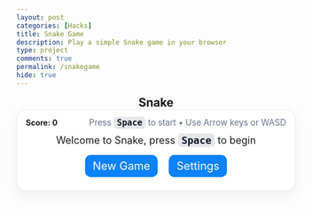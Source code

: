 ```yaml
---
layout: post
categories: [Hacks]
title: Snake Game
description: Play a simple Snake game in your browser
type: project
comments: true
permalink: /snakegame
hide: true
---
```


<style>
/* Page-local styles for a cleaner game layout */
:root {
  --brand: #0b82ff;
  --ink: #0f172a;
  --muted: #64748b;
}

.game-shell { max-width: 760px; margin: 0 auto; }
.game-title { text-align: center; margin: .5rem 0 0; }

.game-card {
  background: #ffffff;
  border: 1px solid rgba(0,0,0,0.08);
  border-radius: 16px;
  box-shadow: 0 8px 22px rgba(0,0,0,0.06);
  padding: 12px 16px 18px;
}

@media (prefers-color-scheme: dark) {
  .game-card { background: #0f172a; border-color: rgba(255,255,255,0.08); }
}

.hud { display:flex; align-items:center; justify-content:space-between; gap: 12px; margin-bottom: 8px; }
.hud .score { font-weight: 700; }
.hud .hint { color: var(--muted); font-size: .95rem; }

.kbd, kbd { display:inline-block; padding: 2px 6px; border-radius:6px; background:#e5e7eb; color:#111827; font-weight:700; }
@media (prefers-color-scheme: dark) { .kbd, kbd { background:#1f2937; color:#e5e7eb; } }

.wrap{ margin-left:auto; margin-right:auto; }
canvas{ display:none; border: 10px solid var(--brand); border-radius: 12px; background: #0c1326; }
canvas:focus{ outline:none; }

/* Screen typography */
#gameover p, #setting p, #menu p{ font-size: 18px; margin: .25rem 0 .5rem; }

/* Links styled as buttons */
#gameover a, #setting a, #menu a{
  font-size: 20px; display:inline-block; margin: 6px 8px; text-decoration:none;
  background: var(--brand); color: #fff; padding: 8px 14px; border-radius: 10px;
  transition: transform .08s ease, filter .15s ease;
}
#gameover a:hover, #setting a:hover, #menu a:hover{ cursor: pointer; filter: brightness(1.05); }
#gameover a:active, #setting a:active, #menu a:active{ transform: translateY(1px); }

/* Screen visibility */
#menu{ display:block; }
#gameover{ display:none; }
#setting{ display:none; }

/* Settings radio group */
#setting input{ display:none; }
#setting label{ cursor:pointer; margin-right:8px; padding:4px 10px; border-radius:8px; background:#e5e7eb; color:#111827; }
#setting input:checked + label{ background-color: #d1eaff; color: #0b5394; }
@media (prefers-color-scheme: dark) { #setting label{ background:#1f2937; color:#e5e7eb; } }
</style>


<div class="game-shell">
  <h2 class="game-title">Snake</h2>
  <div class="game-card" style="text-align:center;">
    <div class="hud">
      <div class="score">Score: <span id="score_value">0</span></div>
      <div class="hint">Press <kbd>Space</kbd> to start • Use Arrow keys or WASD</div>
    </div>
        <!-- Main Menu -->
        <div id="menu" class="py-3">
            <p>Welcome to Snake, press <kbd>Space</kbd> to begin</p>
            <a id="new_game" class="link-alert">New Game</a>
            <a id="setting_menu" class="link-alert">Settings</a>
        </div>
        <!-- Game Over -->
        <div id="gameover" class="py-3">
            <p>Game Over, press <kbd>Space</kbd> to try again</p>
            <a id="new_game1" class="link-alert">New Game</a>
            <a id="setting_menu1" class="link-alert">Settings</a>
        </div>
        <!-- Play Screen -->
        <canvas id="snake" class="wrap" width="500" height="500" tabindex="1"></canvas>
        <!-- Settings Screen -->
        <div id="setting" class="py-3">
            <p>Settings Screen, press <kbd>Space</kbd> to go back to playing</p>
            <a id="new_game2" class="link-alert">New Game</a>
            <br>
            <p>Speed:
                <input id="speed1" type="radio" name="speed" value="110" checked/>
                <label for="speed1">Slow</label>
                <input id="speed2" type="radio" name="speed" value="80"/>
                <label for="speed2">Medium</label>
                <input id="speed3" type="radio" name="speed" value="40"/>
                <label for="speed3">Fast</label>
                <input id="speed4" type="radio" name="speed" value="30"/>
                <label for="speed4">Very Fast</label>
                <input id="speed5" type="radio" name="speed" value="19"/>
                <label for="speed5">Impossible</label>
            </p>
            <p>Wall:
                <input id="wallon" type="radio" name="wall" value="1" checked/>
                <label for="wallon">On</label>
                <input id="walloff" type="radio" name="wall" value="0"/>
                <label for="walloff">Off</label>
            </p>
        </div>
  </div>
</div>

<script>
    (function(){
        /* Attributes of Game */
        /////////////////////////////////////////////////////////////
        // Canvas & Context
        const canvas = document.getElementById("snake");
        const ctx = canvas.getContext("2d");
        // HTML Game IDs
        const SCREEN_SNAKE = 0;
        const screen_snake = document.getElementById("snake");
        const ele_score = document.getElementById("score_value");
        const speed_setting = document.getElementsByName("speed");
        const wall_setting = document.getElementsByName("wall");
        // HTML Screen IDs (div)
        const SCREEN_MENU = -1, SCREEN_GAME_OVER=1, SCREEN_SETTING=2;
        const screen_menu = document.getElementById("menu");
        const screen_game_over = document.getElementById("gameover");
        const screen_setting = document.getElementById("setting");
        // HTML Event IDs (a tags)
        const button_new_game = document.getElementById("new_game");
        const button_new_game1 = document.getElementById("new_game1");
        const button_new_game2 = document.getElementById("new_game2");
        const button_setting_menu = document.getElementById("setting_menu");
        const button_setting_menu1 = document.getElementById("setting_menu1");
        // Game Control
        const BLOCK = 10;   // size of block rendering
        let SCREEN = SCREEN_MENU;
        let snake;
        let snake_dir;
        let snake_next_dir;
        let snake_speed;
        let food = {x: 0, y: 0};
        let score;
        let wall;
        /* Display Control */
        /////////////////////////////////////////////////////////////
        // 0 for the game
        // 1 for the main menu
        // 2 for the settings screen
        // 3 for the game over screen
        let showScreen = function(screen_opt){
            SCREEN = screen_opt;
            switch(screen_opt){
                case SCREEN_SNAKE:
                    screen_snake.style.display = "block";
                    screen_menu.style.display = "none";
                    screen_setting.style.display = "none";
                    screen_game_over.style.display = "none";
                    break;
                case SCREEN_GAME_OVER:
                    screen_snake.style.display = "block";
                    screen_menu.style.display = "none";
                    screen_setting.style.display = "none";
                    screen_game_over.style.display = "block";
                    break;
                case SCREEN_SETTING:
                    screen_snake.style.display = "none";
                    screen_menu.style.display = "none";
                    screen_setting.style.display = "block";
                    screen_game_over.style.display = "none";
                    break;
            }
        }
        /* Actions and Events  */
        /////////////////////////////////////////////////////////////
        window.onload = function(){
            // HTML Events to Functions
            button_new_game.onclick = function(){newGame();};
            button_new_game1.onclick = function(){newGame();};
            button_new_game2.onclick = function(){newGame();};
            button_setting_menu.onclick = function(){showScreen(SCREEN_SETTING);};
            button_setting_menu1.onclick = function(){showScreen(SCREEN_SETTING);};
            // speed
            setSnakeSpeed(150);
            for(let i = 0; i < speed_setting.length; i++){
                speed_setting[i].addEventListener("click", function(){
                    for(let i = 0; i < speed_setting.length; i++){
                        if(speed_setting[i].checked){
                            setSnakeSpeed(speed_setting[i].value);
                        }
                    }
                });
            }
            // wall setting
            setWall(1);
            for(let i = 0; i < wall_setting.length; i++){
                wall_setting[i].addEventListener("click", function(){
                    for(let i = 0; i < wall_setting.length; i++){
                        if(wall_setting[i].checked){
                            setWall(wall_setting[i].value);
                        }
                    }
                });
            }
            // activate window events
            window.addEventListener("keydown", function(evt) {
                // spacebar detected
                if(evt.code === "Space" && SCREEN !== SCREEN_SNAKE)
                    newGame();
            }, true);
        }
        /* Snake is on the Go (Driver Function)  */
        /////////////////////////////////////////////////////////////
        let mainLoop = function(){
            let _x = snake[0].x;
            let _y = snake[0].y;
            snake_dir = snake_next_dir;   // read async event key
            // Direction 0 - Up, 1 - Right, 2 - Down, 3 - Left
            switch(snake_dir){
                case 0: _y--; break;
                case 1: _x++; break;
                case 2: _y++; break;
                case 3: _x--; break;

            }
            snake.pop(); // tail is removed
            snake.unshift({x: _x, y: _y}); // head is new in new position/orientation
            // Wall Checker
            if(wall === 1){
                // Wall on, Game over test
                if (snake[0].x < 0 || snake[0].x === canvas.width / BLOCK || snake[0].y < 0 || snake[0].y === canvas.height / BLOCK){
                    showScreen(SCREEN_GAME_OVER);
                    return;
                }
            }else{
                // Wall Off, Circle around
                for(let i = 0, x = snake.length; i < x; i++){
                    if(snake[i].x < 0){
                        snake[i].x = snake[i].x + (canvas.width / BLOCK);
                    }
                    if(snake[i].x === canvas.width / BLOCK){
                        snake[i].x = snake[i].x - (canvas.width / BLOCK);
                    }
                    if(snake[i].y < 0){
                        snake[i].y = snake[i].y + (canvas.height / BLOCK);
                    }
                    if(snake[i].y === canvas.height / BLOCK){
                        snake[i].y = snake[i].y - (canvas.height / BLOCK);
                    }
                }
            }
            // Snake vs Snake checker
            for(let i = 1; i < snake.length; i++){
                // Game over test
                if (snake[0].x === snake[i].x && snake[0].y === snake[i].y){
                    showScreen(SCREEN_GAME_OVER);
                    return;
                }
            }
            // Snake eats food checker
            if(checkBlock(snake[0].x, snake[0].y, food.x, food.y)){
                snake[snake.length] = {x: snake[0].x, y: snake[0].y};
                altScore(++score);
                addFood();
                drawFood(food.x, food.y);;
            }
            // Repaint canvas with a dark background
            ctx.beginPath();
            ctx.fillStyle = "#22e5ec65"; // Dark background
            ctx.fillRect(0, 0, canvas.width, canvas.height);
            // Paint snake
           for(let i = 0; i < snake.length; i++){
    if(i === 0){
        drawSnakeHead(snake[i].x, snake[i].y, snake_dir); // 蛇头
    } else {
        activeDot(snake[i].x, snake[i].y); // 身体方块
    }
}

            // Paint food
            drawFood(food.x, food.y);
            // Debug
            //document.getElementById("debug").innerHTML = snake_dir + " " + snake_next_dir + " " + snake[0].x + " " + snake[0].y;
            // Recursive call after speed delay, déjà vu
            setTimeout(mainLoop, snake_speed);
        }
        /* New Game setup */
        /////////////////////////////////////////////////////////////
        let newGame = function(){
            // snake game screen
            showScreen(SCREEN_SNAKE);
            screen_snake.focus();
            // game score to zero
            score = 0;
            altScore(score);
            // initial snake
            snake = [];
            snake.push({x: 0, y: 15});
            snake_next_dir = 1;
            // food on canvas
            addFood();
            // activate canvas event
            canvas.onkeydown = function(evt) {
                changeDir(evt.keyCode);
            }
            mainLoop();
        }
        /* Key Inputs and Actions */
        /////////////////////////////////////////////////////////////
       // 绑定键盘事件
window.addEventListener("keydown", function(evt) {
    if(["ArrowUp","ArrowDown","ArrowLeft","ArrowRight"," "].includes(evt.key)) {
        evt.preventDefault();  // 阻止箭头和空格的默认行为（滚动/翻页）
    }
}, { passive:false });


// 修改 changeDir，让它支持 WASD + Arrow Keys
let changeDir = function(key){
    switch(key) {
        case 65: // A
        case 37: // Left Arrow
            if (snake_dir !== 1) // not right
                snake_next_dir = 3; // then switch left
            break;
        case 87: // W
        case 38: // Up Arrow
            if (snake_dir !== 2) // not down
                snake_next_dir = 0; // then switch up
            break;
        case 68: // D
        case 39: // Right Arrow
            if (snake_dir !== 3) // not left
                snake_next_dir = 1; // then switch right
            break;
        case 83: // S
        case 40: // Down Arrow
            if (snake_dir !== 0) // not up
                snake_next_dir = 2; // then switch down
            break;
    }
}

        /* Dot for Food or Snake part */
        /////////////////////////////////////////////////////////////
        // Snake color will be white
      // 蛇的方块
let activeDot = function(x, y){
    ctx.fillStyle = "#2E7D32"; // 蛇的颜色
    ctx.fillRect(x * BLOCK, y * BLOCK, BLOCK, BLOCK);
}
let drawSnakeHead = function(x, y, direction){
    let px = x * BLOCK;
    let py = y * BLOCK;

    // 🐍 蛇头主体（绿色）
    ctx.fillStyle = "#4CAF50"; // 小青蛇绿色
    ctx.strokeStyle = "#2E7D32";
    ctx.beginPath();

    if(direction === 0 || direction === 2){
        // 竖向椭圆，稍微尖
        ctx.ellipse(px + BLOCK/2, py + BLOCK/2, BLOCK/2, BLOCK*0.7/2, 0, 0, Math.PI*2);
    } else {
        // 横向椭圆，稍微尖
        ctx.ellipse(px + BLOCK/2, py + BLOCK/2, BLOCK*0.7/2, BLOCK/2, 0, 0, Math.PI*2);
    }
    ctx.fill();
    ctx.stroke();

    // 🐍 大眼睛（白色背景 + 黑色瞳孔）
    let eyeSize = BLOCK/3;
    ctx.fillStyle = "white";
    switch(direction){
        case 0: // Up
            ctx.beginPath();
            ctx.arc(px + BLOCK/4, py + BLOCK/3, eyeSize/2, 0, Math.PI*2);
            ctx.arc(px + 3*BLOCK/4, py + BLOCK/3, eyeSize/2, 0, Math.PI*2);
            ctx.fill();
            ctx.fillStyle = "black";
            ctx.beginPath();
            ctx.arc(px + BLOCK/4, py + BLOCK/3, eyeSize/4, 0, Math.PI*2);
            ctx.arc(px + 3*BLOCK/4, py + BLOCK/3, eyeSize/4, 0, Math.PI*2);
            ctx.fill();
            break;
        case 1: // Right
            ctx.beginPath();
            ctx.arc(px + 2*BLOCK/3, py + BLOCK/4, eyeSize/2, 0, Math.PI*2);
            ctx.arc(px + 2*BLOCK/3, py + 3*BLOCK/4, eyeSize/2, 0, Math.PI*2);
            ctx.fill();
            ctx.fillStyle = "black";
            ctx.beginPath();
            ctx.arc(px + 2*BLOCK/3, py + BLOCK/4, eyeSize/4, 0, Math.PI*2);
            ctx.arc(px + 2*BLOCK/3, py + 3*BLOCK/4, eyeSize/4, 0, Math.PI*2);
            ctx.fill();
            break;
        case 2: // Down
            ctx.beginPath();
            ctx.arc(px + BLOCK/4, py + 2*BLOCK/3, eyeSize/2, 0, Math.PI*2);
            ctx.arc(px + 3*BLOCK/4, py + 2*BLOCK/3, eyeSize/2, 0, Math.PI*2);
            ctx.fill();
            ctx.fillStyle = "black";
            ctx.beginPath();
            ctx.arc(px + BLOCK/4, py + 2*BLOCK/3, eyeSize/4, 0, Math.PI*2);
            ctx.arc(px + 3*BLOCK/4, py + 2*BLOCK/3, eyeSize/4, 0, Math.PI*2);
            ctx.fill();
            break;
        case 3: // Left
            ctx.beginPath();
            ctx.arc(px + BLOCK/3, py + BLOCK/4, eyeSize/2, 0, Math.PI*2);
            ctx.arc(px + BLOCK/3, py + 3*BLOCK/4, eyeSize/2, 0, Math.PI*2);
            ctx.fill();
            ctx.fillStyle = "black";
            ctx.beginPath();
            ctx.arc(px + BLOCK/3, py + BLOCK/4, eyeSize/4, 0, Math.PI*2);
            ctx.arc(px + BLOCK/3, py + 3*BLOCK/4, eyeSize/4, 0, Math.PI*2);
            ctx.fill();
            break;
    }

    // 🐍 吐舌头（三角形小舌头）
    ctx.fillStyle = "red";
    ctx.beginPath();
    let tongueLen = BLOCK/2;
    switch(direction){
        case 0: // Up
            ctx.moveTo(px + BLOCK/2, py - tongueLen);
            ctx.lineTo(px + BLOCK/2 - 3, py);
            ctx.lineTo(px + BLOCK/2 + 3, py);
            break;
        case 1: // Right
            ctx.moveTo(px + BLOCK + tongueLen, py + BLOCK/2);
            ctx.lineTo(px + BLOCK, py + BLOCK/2 - 3);
            ctx.lineTo(px + BLOCK, py + BLOCK/2 + 3);
            break;
        case 2: // Down
            ctx.moveTo(px + BLOCK/2, py + BLOCK + tongueLen);
            ctx.lineTo(px + BLOCK/2 - 3, py + BLOCK);
            ctx.lineTo(px + BLOCK/2 + 3, py + BLOCK);
            break;
        case 3: // Left
            ctx.moveTo(px - tongueLen, py + BLOCK/2);
            ctx.lineTo(px, py + BLOCK/2 - 3);
            ctx.lineTo(px, py + BLOCK/2 + 3);
            break;
    }
    ctx.closePath();
    ctx.fill();
}


// 苹果：圆形
let drawFood = function(x, y){
    ctx.fillStyle = "#d13838ff"; // 苹果颜色
    ctx.beginPath();
    ctx.arc(
        x * BLOCK + BLOCK / 2,  // 圆心X（对齐格子中心）
        y * BLOCK + BLOCK / 2,  // 圆心Y
        BLOCK / 2.5,            // 半径
        0,
        Math.PI * 2
    );
    ctx.fill();
    ctx.closePath();

    // 🍏 小绿叶子（可选装饰）
    ctx.fillStyle = "#3fa34d";
    ctx.beginPath();
    ctx.arc(
        x * BLOCK + BLOCK / 2, 
        y * BLOCK + BLOCK / 2 - BLOCK / 2.5, 
        BLOCK / 6,
        0,
        Math.PI * 2
    );
    ctx.fill();
    ctx.closePath();
}

// 生成苹果
let addFood = function(){
    food.x = Math.floor(Math.random() * ((canvas.width / BLOCK) - 1));
    food.y = Math.floor(Math.random() * ((canvas.height / BLOCK) - 1));

    for(let i = 0; i < snake.length; i++){
        if(checkBlock(food.x, food.y, snake[i].x, snake[i].y)){
            addFood();
            return;
        }
    }
    drawFood(food.x, food.y);
}



        /* Collision Detection */
        /////////////////////////////////////////////////////////////
        let checkBlock = function(x, y, _x, _y){
            return (x === _x && y === _y);
        }
        /* Update Score */
        /////////////////////////////////////////////////////////////
        let altScore = function(score_val){
            ele_score.innerHTML = String(score_val);
        }
        /////////////////////////////////////////////////////////////
        // Change the snake speed...
        // 150 = slow
        // 100 = normal
        // 50 = fast
        let setSnakeSpeed = function(speed_value){
            snake_speed = speed_value;
        }
        /////////////////////////////////////////////////////////////
        let setWall = function(wall_value){
            wall = wall_value;
            if(wall === 0){screen_snake.style.borderColor = "#c83d9cff";}
            if(wall === 1){screen_snake.style.borderColor = "#c83d9cff";}
        }
    })();
</script>